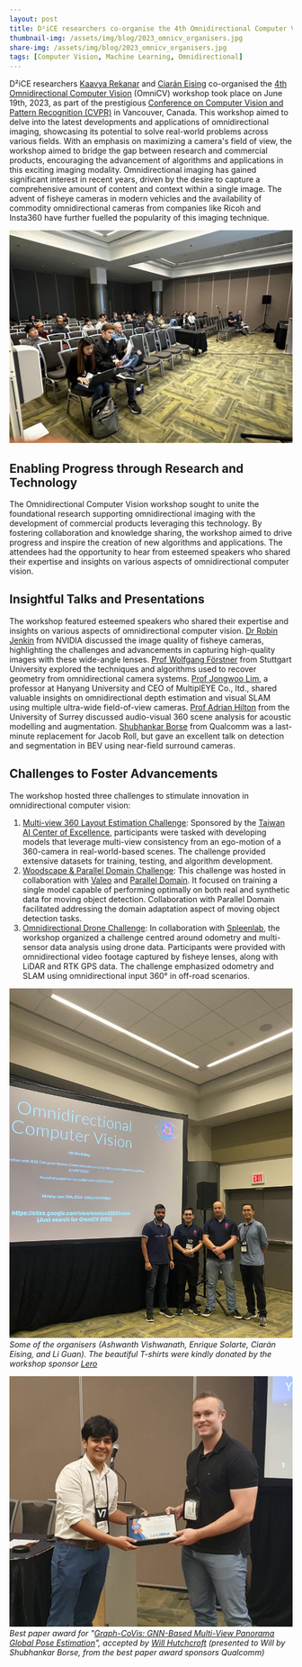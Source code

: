 ```yaml
---
layout: post
title: D²iCE researchers co-organise the 4th Omnidirectional Computer Vision Workshop at CVPR'2023
thumbnail-img: /assets/img/blog/2023_omnicv_organisers.jpg
share-img: /assets/img/blog/2023_omnicv_organisers.jpg
tags: [Computer Vision, Machine Learning, Omnidirectional]
---
```

D²iCE researchers [Kaavya Rekanar](https://www.linkedin.com/in/kaavyarekanar) and [Ciarán Eising](https://www.linkedin.com/in/ciaraneising) co-organised the [4th Omnidirectional Computer Vision](https://sites.google.com/view/omnicv2023) (OmniCV) workshop took place on June 19th, 2023, as part of the prestigious [Conference on Computer Vision and Pattern Recognition (CVPR)](https://cvpr2023.thecvf.com/) in Vancouver, Canada. This workshop aimed to delve into the latest developments and applications of omnidirectional imaging, showcasing its potential to solve real-world problems across various fields. With an emphasis on maximizing a camera's field of view, the workshop aimed to bridge the gap between research and commercial products, encouraging the advancement of algorithms and applications in this exciting imaging modality.
Omnidirectional imaging has gained significant interest in recent years, driven by the desire to capture a comprehensive amount of content and context within a single image. The advent of fisheye cameras in modern vehicles and the availability of commodity omnidirectional cameras from companies like Ricoh and Insta360 have further fuelled the popularity of this imaging technique. 

![Attendees at OmniCV 2023](/assets/img/blog/2023_omnicv_crowd.jpg)

## Enabling Progress through Research and Technology

The Omnidirectional Computer Vision workshop sought to unite the foundational research supporting omnidirectional imaging with the development of commercial products leveraging this technology. By fostering collaboration and knowledge sharing, the workshop aimed to drive progress and inspire the creation of new algorithms and applications. The attendees had the opportunity to hear from esteemed speakers who shared their expertise and insights on various aspects of omnidirectional computer vision.

## Insightful Talks and Presentations

The workshop featured esteemed speakers who shared their expertise and insights on various aspects of omnidirectional computer vision. [Dr Robin Jenkin](https://www.google.com/url?q=https%3A%2F%2Fwww.linkedin.com%2Fin%2Frobinjenkin%2F&sa=D&sntz=1&usg=AOvVaw2LKWBlLL65aBBtowKcJIEx) from NVIDIA discussed the image quality of fisheye cameras, highlighting the challenges and advancements in capturing high-quality images with these wide-angle lenses. [Prof Wolfgang Förstner](https://www.google.com/url?q=https%3A%2F%2Fwww.ipb.uni-bonn.de%2Fpeople%2Fwolfgang-forstner%2F&sa=D&sntz=1&usg=AOvVaw3vWv1Diu4ihYjvCRdwSgIo) from Stuttgart University explored the techniques and algorithms used to recover geometry from omnidirectional camera systems. [Prof Jongwoo Lim](http://www.google.com/url?q=http%3A%2F%2Fcvlab.hanyang.ac.kr%2F~jwlim%2F&sa=D&sntz=1&usg=AOvVaw02_gLBXcK5LBcKe61w-6XT), a professor at Hanyang University and CEO of MultiplEYE Co., ltd., shared valuable insights on omnidirectional depth estimation and visual SLAM using multiple ultra-wide field-of-view cameras. [Prof Adrian Hilton](https://www.google.com/url?q=https%3A%2F%2Fwww.surrey.ac.uk%2Fpeople%2Fadrian-hilton&sa=D&sntz=1&usg=AOvVaw3JGx0vXqA-fYszKDvnGIdw) from the University of Surrey discussed audio-visual 360 scene analysis for acoustic modelling and augmentation. [Shubhankar Borse](https://www.linkedin.com/in/shubhankarborse/) from Qualcomm was a last-minute replacement for Jacob Roll, but gave an excellent talk on detection and segmentation in BEV using near-field surround cameras.

## Challenges to Foster Advancements

The workshop hosted three challenges to stimulate innovation in omnidirectional computer vision:
1.	[Multi-view 360 Layout Estimation Challenge](https://sites.google.com/view/omnicv2023/challenges/multi-view-layout-challenge?authuser=0):  Sponsored by the [Taiwan AI Center of Excellence](http://www.twaicoe.org/), participants were tasked with developing models that leverage multi-view consistency from an ego-motion of a 360-camera in real-world-based scenes. The challenge provided extensive datasets for training, testing, and algorithm development. 
2.	[Woodscape & Parallel Domain Challenge](https://sites.google.com/view/omnicv2023/challenges/woodscape-challenge): This challenge was hosted in collaboration with [Valeo](https://www.valeo.com/en/) and [Parallel Domain](https://paralleldomain.com/). It focused on training a single model capable of performing optimally on both real and synthetic data for moving object detection. Collaboration with Parallel Domain facilitated addressing the domain adaptation aspect of moving object detection tasks.
3.	[Omnidirectional Drone Challenge](https://sites.google.com/view/omnicv2023/challenges/omnidirectional-odometry-challenge?authuser=0): In collaboration with [Spleenlab](https://spleenlab.com/), the workshop organized a challenge centred around odometry and multi-sensor data analysis using drone data. Participants were provided with omnidirectional video footage captured by fisheye lenses, along with LiDAR and RTK GPS data. The challenge emphasized odometry and SLAM using omnidirectional input 360° in off-road scenarios.

![Attendees at OmniCV 2023](/assets/img/blog/2023_omnicv_organisers.jpg)
_Some of the organisers (Ashwanth Vishwanath, Enrique Solarte, Ciarán Eising, and Li Guan). The beautiful T-shirts were kindly donated by the workshop sponsor [Lero](https://lero.ie/)_

![Best paper award OmniCV 2023](/assets/img/blog/2023_omnicv_best_paper.jpg)
_Best paper award for "[Graph-CoVis: GNN-Based Multi-View Panorama Global Pose Estimation](https://openaccess.thecvf.com/content/CVPR2023W/OmniCV/html/Nejatishahidin_Graph-CoVis_GNN-Based_Multi-View_Panorama_Global_Pose_Estimation_CVPRW_2023_paper.html)", accepted by [Will Hutchcroft](https://www.linkedin.com/in/willhutchcroft/) (presented to Will by Shubhankar Borse, from the best paper award sponsors Qualcomm)_
